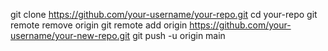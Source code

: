 git clone https://github.com/your-username/your-repo.git
cd your-repo
git remote remove origin
git remote add origin https://github.com/your-username/your-new-repo.git
git push -u origin main
